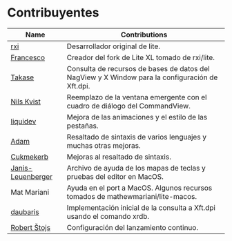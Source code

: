 # Contribuyentes

| Name                                                       | Contributions
|------------------------------------------------------------|----------------------------------------------------------
| [rxi](https://github.com/rxi)                              | Desarrollador original de lite.
| [Francesco](https://github.com/franko)                     | Creador del fork de Lite XL tomado de rxi/lite.
| [Takase](https://github.com/takase1121)                    | Consulta de recursos de bases de datos del NagView y X Window para la configuración de Xft.dpi.
| [Nils Kvist](https://github.com/budRich)                   | Reemplazo de la ventana emergente con el cuadro de diálogo del CommandView.
| [liquidev](https://github.com/liquidev)                    | Mejora de las animaciones y el estilo de las pestañas.
| [Adam](https://github.com/adamharrison)                    | Resaltado de sintaxis de varios lenguajes y muchas otras mejoras.
| [Cukmekerb](https://github.com/vincens2005)                | Mejoras al resaltado de sintaxis.
| [Janis-Leuenberger](https://github.com/Janis-Leuenberger)  | Archivo de ayuda de los mapas de teclas y pruebas del editor en MacOS.
| Mat Mariani                                                | Ayuda en el port a MacOS. Algunos recursos tomados de mathewmariani/lite-macos.
| [daubaris](https://github.com/daubaris)                    | Implementación inicial de la consulta a Xft.dpi usando el comando xrdb.
| [Robert Štojs](https://github.com/netrobert)               | Configuración del lanzamiento continuo.
